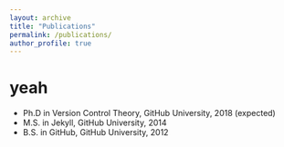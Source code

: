 ```yaml
---
layout: archive
title: "Publications"
permalink: /publications/
author_profile: true
---
```



yeah
======
* Ph.D in Version Control Theory, GitHub University, 2018 (expected)
* M.S. in Jekyll, GitHub University, 2014
* B.S. in GitHub, GitHub University, 2012

